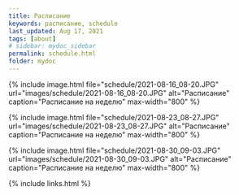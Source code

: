 ```yaml
---
title: Расписание
keywords: расписание, schedule
last_updated: Aug 17, 2021
tags: [about]
# sidebar: mydoc_sidebar
permalink: schedule.html
folder: mydoc
---
```


{% include image.html file="schedule/2021-08-16_08-20.JPG" url="images/schedule/2021-08-16_08-20.JPG" alt="Расписание" caption="Расписание на неделю" max-width="800" %}

{% include image.html file="schedule/2021-08-23_08-27.JPG" url="images/schedule/2021-08-23_08-27.JPG" alt="Расписание" caption="Расписание на неделю" max-width="800" %}

{% include image.html file="schedule/2021-08-30_09-03.JPG" url="images/schedule/2021-08-30_09-03.JPG" alt="Расписание" caption="Расписание на неделю" max-width="800" %}


{% include links.html %}
